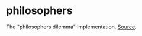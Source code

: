 # philosophers
The "philosophers dilemma" implementation.
[Source](https://en.wikipedia.org/wiki/Dining_philosophers_problem).
